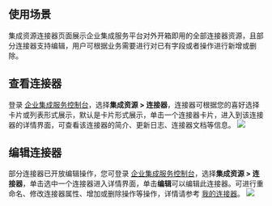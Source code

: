 

##  使用场景
集成资源连接器页面展示企业集成服务平台对外开箱即用的全部连接器资源，且部分连接器支持编辑，用户可根据业务需要进行对已有字段或者操作进行新增或删除。


## 查看连接器  
登录 [企业集成服务控制台](https://console.cloud.tencent.com/eis)，选择**集成资源 > 连接器**，连接器可根据您的喜好选择卡片或列表形式展示，默认是卡片形式展示，单击一个连接器卡片，进入到该连接器的详情界面，可查看该连接器的简介、更新日志、连接器文档等信息。
![](https://document-1259649581.cos.ap-guangzhou.myqcloud.com/eis/59.png)  

## 编辑连接器  
部分连接器已开放编辑操作，您可登录 [企业集成服务控制台](https://console.cloud.tencent.com/eis)，选择**集成资源 > 连接器**，单击选中一个连接器进入详情界面，单击**编辑**可以编辑此连接器。可进行重命名、修改连接器属性、增加或删除操作等操作，详情请参考 [我的连接器](https://cloud.tencent.com/document/product/1270/62271)。
![](https://document-1259649581.cos.ap-guangzhou.myqcloud.com/eis/60.png)  

